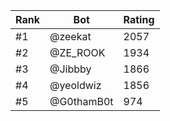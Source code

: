 Rank|Bot|Rating
---|---|---
#1|@zeekat|2057
#2|@ZE_ROOK|1934
#3|@Jibbby|1866
#4|@yeoldwiz|1856
#5|@G0thamB0t|974
